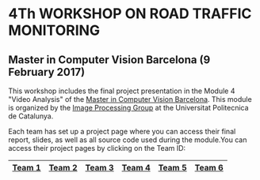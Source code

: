 # 4Th WORKSHOP ON ROAD TRAFFIC MONITORING
## Master in Computer Vision Barcelona (9 February 2017)

This workshop includes the final project presentation in the Module 4 "Video Analysis" of the [Master in Computer Vision Barcelona](http://pagines.uab.cat/mcv/). This module is organized by the [Image Processing Group](https://imatge.upc.edu/web/) at the Universitat Politecnica de Catalunya.

Each team has set up a project page where you can access their final report, slides, as well as all source code used during the module.You can access their project pages by clicking on the Team ID:

| [Team 1][team1-web] | [Team 2][team2-web] | [Team 3][team3-web]  | [Team 4][team4-web] | [Team 5][team5-web] | [Team 6][team6-web] |
|---|:-:|---|---|---|---|


[team1-web]: https://mcv-m4-video.github.io/mcv-m4-2017-team1/
[team2-web]: https://mcv-m4-video.github.io/mcv-m4-2017-team2/
[team3-web]: https://mcv-m4-video.github.io/mcv-m4-2017-team3/
[team4-web]: https://mcv-m4-video.github.io/mcv-m4-2017-team4/
[team5-web]: https://mcv-m4-video.github.io/mcv-m4-2017-team5/
[team6-web]: https://mcv-m4-video.github.io/mcv-m4-2017-team6/
